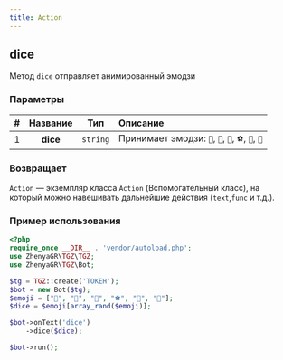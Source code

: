```yaml
---
title: Action
---
```


## dice
Метод `dice` отправляет анимированный эмодзи

### Параметры

| # | Название |   Тип    | Описание                                            |
|:-:|:--------:|:--------:|:----------------------------------------------------|
| 1 | **dice** | `string` | Принимает эмодзи: `🎲`, `🎯`, `🏀`, `⚽`, `🎳`, `🎰` |

### Возвращает

`Action` — экземпляр класса `Action` (Вспомогательный класс), на который можно навешивать дальнейшие действия (`text`,`func` и т.д.).

### Пример использования

```php
<?php
require_once __DIR__ . 'vendor/autoload.php';
use ZhenyaGR\TGZ\TGZ;
use ZhenyaGR\TGZ\Bot;

$tg = TGZ::create('ТОКЕН');
$bot = new Bot($tg);
$emoji = ["🎲", "🎯", "🏀", "⚽", "🎳", "🎰"];
$dice = $emoji[array_rand($emoji)];

$bot->onText('dice')
    ->dice($dice);

$bot->run();
```